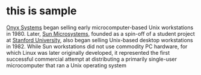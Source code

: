 # this is sample

[Onyx Systems](https://en.wikipedia.org/wiki/Onyx_Systems) began selling early microcomputer-based Unix workstations in 1980. Later, [Sun Microsystems](https://en.wikipedia.org/wiki/Sun_Microsystems "Sun Microsystems"), founded as a spin-off of a student project at [Stanford University](https://en.wikipedia.org/wiki/Stanford_University "Stanford University"), also began selling Unix-based desktop workstations in 1982. While Sun workstations did not use commodity PC hardware, for which Linux was later originally developed, it represented the first successful commercial attempt at distributing a primarily single-user microcomputer that ran a Unix operating system
